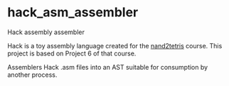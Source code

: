# hack_asm_assembler
Hack assembly assembler

Hack is a toy assembly language created for the [nand2tetris](https://www.nand2tetris.org/project06) course.
This project is based on Project 6 of that course.

Assemblers Hack .asm files into an AST suitable for consumption by another process.